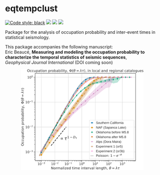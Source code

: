 # eqtempclust

[![Code style: black](https://img.shields.io/badge/code%20style-black-000000.svg)](https://github.com/psf/black)
![](https://img.shields.io/github/commit-activity/w/ebeauce/eqtempclust)
![](https://img.shields.io/github/last-commit/ebeauce/eqtempclust)
![](https://img.shields.io/github/stars/ebeauce/eqtempclust?style=social)


Package for the analysis of occupation probability and inter-event times in statistical seismology.<br>

This package accompanies the following manuscript:<br>
Eric Beaucé, **Measuring and modeling the occupation probability to characterize the temporal statistics of seismic sequences**,<br>
*Geophysical Journal International* (DOI coming soon)<br>

<p align="center">
<img src="data/readme.png" width=400>
</p><br><br><br><br>

